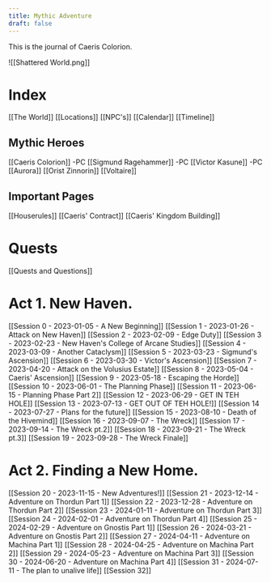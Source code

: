 ```yaml
---
title: Mythic Adventure
draft: false
---
```

 
This is the journal of Caeris Colorion.

![[Shattered World.png]]

# Index

[[The World]]
[[Locations]]
[[NPC's]]
[[Calendar]]
[[Timeline]]

## Mythic Heroes
[[Caeris Colorion]] -PC
[[Sigmund Ragehammer]] -PC
[[Victor Kasune]] -PC
[[Aurora]]
[[Orist Zinnorin]]
[[Voltaire]]

## Important Pages
[[Houserules]]
[[Caeris' Contract]]
[[Caeris' Kingdom Building]]

# Quests
[[Quests and Questions]]

#  Act 1. New Haven.
[[Session 0 - 2023-01-05 - A New Beginning]]
[[Session 1 - 2023-01-26 - Attack on New Haven]]
[[Session 2 - 2023-02-09 - Edge Duty]]
[[Session 3 - 2023-02-23 - New Haven's College of Arcane Studies]]
[[Session 4 - 2023-03-09 - Another Cataclysm]]
[[Session 5 - 2023-03-23 - Sigmund's Ascension]]
[[Session 6 - 2023-03-30 - Victor's Ascension]]
[[Session 7 - 2023-04-20 - Attack on the Volusius Estate]]
[[Session 8 - 2023-05-04 - Caeris' Ascension]]
[[Session 9 - 2023-05-18 - Escaping the Horde]]
[[Session 10 - 2023-06-01 - The Planning Phase]]
[[Session 11 - 2023-06-15 - Planning Phase Part 2]]
[[Session 12 - 2023-06-29 - GET IN TEH HOLE]]
[[Session 13 - 2023-07-13 - GET OUT OF TEH HOLE!]]
[[Session 14 - 2023-07-27 - Plans for the future]]
[[Session 15 - 2023-08-10 - Death of the Hivemind]]
[[Session 16 - 2023-09-07 - The Wreck]]
[[Session 17 - 2023-09-14 - The Wreck pt.2]]
[[Session 18 - 2023-09-21 - The Wreck pt.3]]
[[Session 19 - 2023-09-28 - The Wreck Finale]]

# Act 2. Finding a New Home.
[[Session 20 - 2023-11-15 - New Adventures!]]
[[Session 21 - 2023-12-14 - Adventure on Thordun Part 1]]
[[Session 22 - 2023-12-28 - Adventure on Thordun Part 2]]
[[Session 23 - 2024-01-11 - Adventure on Thordun Part 3]]
[[Session 24 - 2024-02-01 - Adventure on Thordun Part 4]]
[[Session 25 - 2024-02-29 - Adventure on Gnostis Part 1]]
[[Session 26 - 2024-03-21 - Adventure on Gnostis Part 2]]
[[Session 27 - 2024-04-11 - Adventure on Machina Part 1]]
[[Session 28 - 2024-04-25 - Adventure on Machina Part 2]]
[[Session 29 - 2024-05-23 - Adventure on Machina Part 3]]
[[Session 30 - 2024-06-20 - Adventure on Machina Part 4]]
[[Session 31 - 2024-07-11 - The plan to unalive life]]
[[Session 32]]


